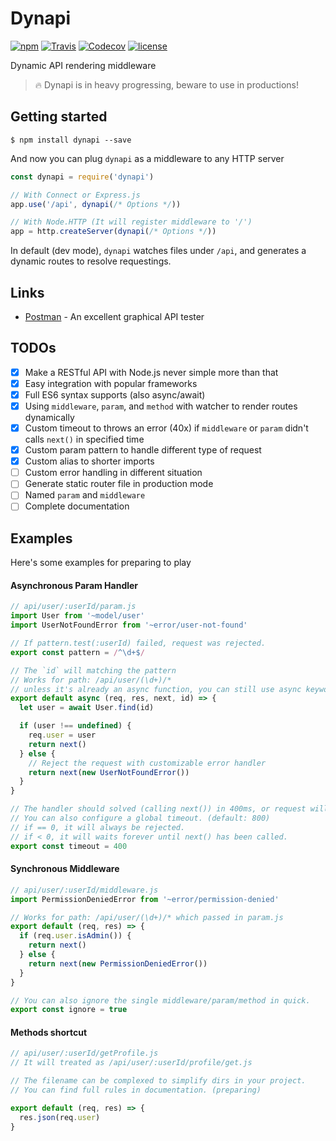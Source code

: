 Dynapi
======

[![npm](https://img.shields.io/npm/v/dynapi.svg)](https://www.npmjs.com/package/dynapi)
[![Travis](https://img.shields.io/travis/shirohana/dynapi.svg)](https://www.npmjs.com/package/dynapi)
[![Codecov](https://img.shields.io/codecov/c/github/shirohana/dynapi/dev.svg)](https://codecov.io/gh/shirohana/dynapi/branch/dev)
[![license](https://img.shields.io/github/license/shirohana/dynapi.svg)](https://www.npmjs.com/package/dynapi)

Dynamic API rendering middleware

> :fire: Dynapi is in heavy progressing, beware to use in productions!

Getting started
---------------

```
$ npm install dynapi --save
```

And now you can plug `dynapi` as a middleware to any HTTP server

```javascript
const dynapi = require('dynapi')

// With Connect or Express.js
app.use('/api', dynapi(/* Options */))

// With Node.HTTP (It will register middleware to '/')
app = http.createServer(dynapi(/* Options */))
```

In default (dev mode), `dynapi` watches files under `/api`, and generates a dynamic routes to resolve requestings.

Links
-----

- [Postman](https://www.getpostman.com/) - An excellent graphical API tester

TODOs
-----

- [x] Make a RESTful API with Node.js never simple more than that
- [x] Easy integration with popular frameworks
- [x] Full ES6 syntax supports (also async/await)
- [x] Using `middleware`, `param`, and `method` with watcher to render routes dynamically
- [x] Custom timeout to throws an error (40x) if `middleware` or `param` didn't calls `next()` in specified time
- [x] Custom param pattern to handle different type of request
- [x] Custom alias to shorter imports
- [ ] Custom error handling in different situation
- [ ] Generate static router file in production mode
- [ ] Named `param` and `middleware`
- [ ] Complete documentation

Examples
--------

Here's some examples for preparing to play

#### Asynchronous Param Handler

```javascript
// api/user/:userId/param.js
import User from '~model/user'
import UserNotFoundError from '~error/user-not-found'

// If pattern.test(:userId) failed, request was rejected.
export const pattern = /^\d+$/

// The `id` will matching the pattern
// Works for path: /api/user/(\d+)/*
// unless it's already an async function, you can still use async keyword to use await in your code.
export default async (req, res, next, id) => {
  let user = await User.find(id)

  if (user !== undefined) {
    req.user = user
    return next()
  } else {
    // Reject the request with customizable error handler
    return next(new UserNotFoundError())
  }
}

// The handler should solved (calling next()) in 400ms, or request will be rejected.
// You can also configure a global timeout. (default: 800)
// if == 0, it will always be rejected.
// if < 0, it will waits forever until next() has been called.
export const timeout = 400
```

#### Synchronous Middleware

```javascript
// api/user/:userId/middleware.js
import PermissionDeniedError from '~error/permission-denied'

// Works for path: /api/user/(\d+)/* which passed in param.js
export default (req, res) => {
  if (req.user.isAdmin()) {
    return next()
  } else {
    return next(new PermissionDeniedError())
  }
}

// You can also ignore the single middleware/param/method in quick.
export const ignore = true
```

#### Methods shortcut

```javascript
// api/user/:userId/getProfile.js
// It will treated as /api/user/:userId/profile/get.js

// The filename can be complexed to simplify dirs in your project.
// You can find full rules in documentation. (preparing)

export default (req, res) => {
  res.json(req.user)
}
```

